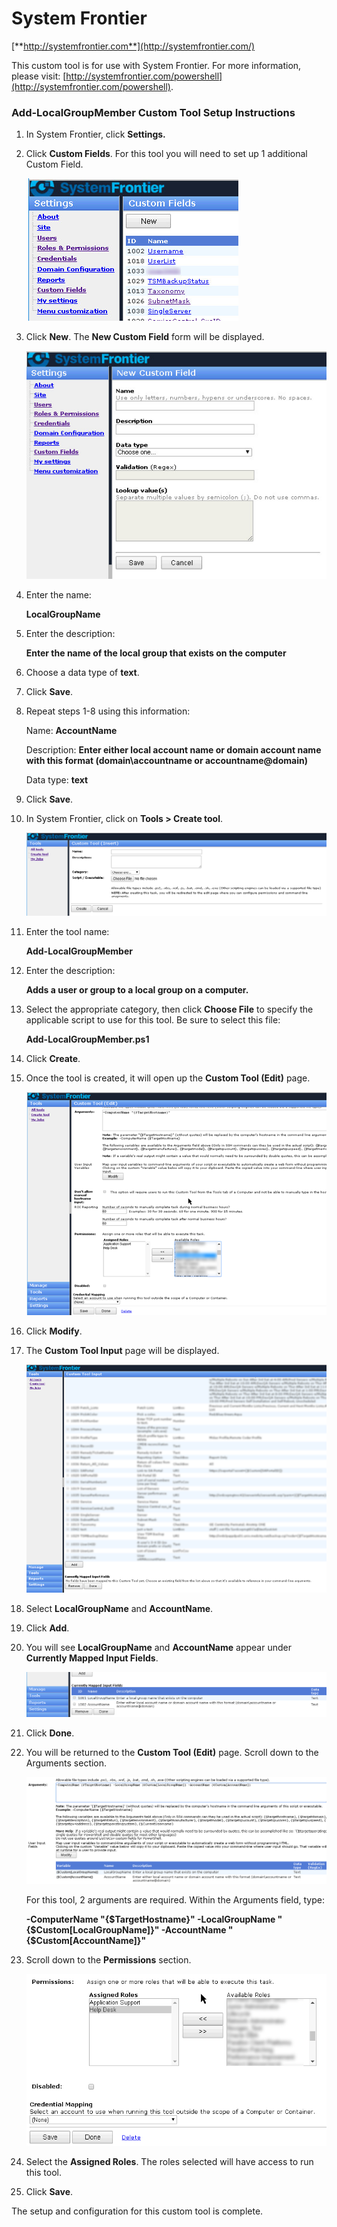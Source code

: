 # System Frontier
[**http://systemfrontier.com**](http://systemfrontier.com/)

This custom tool is for use with System Frontier.  For more information, please visit: [http://systemfrontier.com/powershell](http://systemfrontier.com/powershell).

### __Add-LocalGroupMember Custom Tool Setup Instructions__

1. In System Frontier, click **Settings.**
2. Click **Custom Fields**.  For this tool you will need to set up 1 additional Custom Field.

	![Custom Fields](https://github.com/systemfrontier/customtools-starterkit/blob/master/images/CustomFields.png "Custom Fields")

3. Click **New**.  The **New Custom Field** form will be displayed.

	![New Custom Field](https://github.com/systemfrontier/customtools-starterkit/blob/master/images/NewCustomField.png "New Custom Field")

4. Enter the name:

	**LocalGroupName**

5. Enter the description:

	**Enter the name of the local group that exists on the computer**

6. Choose a data type of **text**.
7. Click **Save**.
8. Repeat steps 1-8 using this information:

	Name: **AccountName**

	Description:  **Enter either local account name or domain account name with this format (domain\accountname or 		accountname@domain)**

	Data type:   **text**

9. Click **Save**.
10. In System Frontier, click on **Tools > Create tool**.

	![Create Tool](https://github.com/systemfrontier/customtools-starterkit/blob/master/images/CreateTool.png "Create Tool")

11. Enter the tool name:

	**Add-LocalGroupMember**

12. Enter the description:

	**Adds a user or group to a local group on a computer.**

13. Select the appropriate category, then click **Choose File** to specify the applicable script to use for this tool.  Be sure to select this file:

	**Add-LocalGroupMember.ps1**

14. Click **Create**.
15. Once the tool is created, it will open up the **Custom Tool (Edit)** page.

	![CustomToolEdit](https://github.com/systemfrontier/customtools-starterkit/blob/master/images/CustomToolEdit.png "Custom Tool Edit")

16. Click **Modify**.
17. The **Custom Tool Input** page will be displayed.

	![Custom Tool Input](https://github.com/systemfrontier/customtools-starterkit/blob/master/images/CustomToolInput.png "Custom Tool Input")

18. Select **LocalGroupName** and **AccountName**.
19. Click **Add**.
20. You will see **LocalGroupName** and **AccountName** appear under **Currently Mapped Input Fields**.

	![Local Group and Account Input Fields](https://github.com/systemfrontier/customtools-starterkit/blob/master/images/LocalGroupAccountInputFields.png "Local Group and Account Input Fields")

21. Click **Done**.
22. You will be returned to the **Custom Tool (Edit)** page.  Scroll down to the Arguments section.

	![Local Group and Account Fields](https://github.com/systemfrontier/customtools-starterkit/blob/master/images/LocalGroupAccountFields.png "Local Group and Account Fields")

	For this tool, 2 arguments are required.  Within the Arguments field, type:

 	**-ComputerName &quot;{$TargetHostname}&quot; -LocalGroupName &quot;{$Custom[LocalGroupName]}&quot; -AccountName &quot;{$Custom[AccountName]}&quot;**

23. Scroll down to the **Permissions** section.

	![Permissions](https://github.com/systemfrontier/customtools-starterkit/blob/master/images/Permissions.png "Permissions")

24. Select the **Assigned Roles**.  The roles selected will have access to run this tool.
25. Click **Save**.

The setup and configuration for this custom tool is complete.
